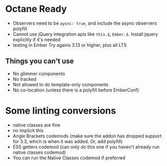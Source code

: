 # Octane Ready

- Observers need to be `aysnc: true`, and include the async observers polyfill
- Cannot use jQuery integration apis like `this.$`, `Ember.$`. Install jquery explicitly if it's needed
- testing in Ember Try agains 3.13 or higher, plus all LTS

## Things you can't use

- No glimmer components
- No tracked
- Not allowed to do template-only components
- No co-location (unless there is a polyfill before EmberConf)

# Some linting conversions

- native classes are fine
- no implicit this
- Angle Brackets codemods (make sure the addon has dropped support for 3.3, which is when it was added. Or, add polyfill)
- ES5 getters codemod (can only do this one if you haven't already run native classes codemod)
- You can run the Native Classes codemod if preferred
